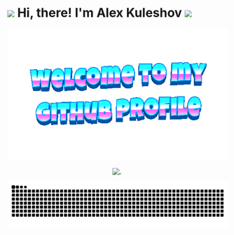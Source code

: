<h1 align="left"> 
<img src="https://github.com/blackcater/blackcater/raw/main/images/Hi.gif" height="32"/>
Hi, there! I'm Alex Kuleshov
<img src="https://emojis.slackmojis.com/emojis/images/1588315024/8823/hyperkitty.gif?1588315024" width="30" /></h1>

<div align="center">
  <img height="300" width="600" src="https://github.com/AlexxxeyKuleshov/AlexxxeyKuleshov/blob/main/images/welcome-header.gif?raw=true"  />
</div>

<p align="center">
<a href="https://github.com/AlexxxeyKuleshov/AlexxxeyKuleshov">
<img width='49%' align="center"src="https://github-readme-stats.vercel.app/api/pin/?username=whaleOpop&repo=AneCodeHiH&border_color=02D892&bg_color=0D1117&title_color=C9D1D9&text_color=8B949E&icon_color=02D892" />
</a>
<span>&nbsp;</span>
</p>

<picture>
  <source media="(prefers-color-scheme: dark)" srcset="https://raw.githubusercontent.com/AlexxxeyKuleshov/AlexxxeyKuleshov/output/github-contribution-grid-snake-dark.svg">
  <source media="(prefers-color-scheme: light)" srcset="https://raw.githubusercontent.com/AlexxxeyKuleshov/AlexxxeyKuleshov/output/github-contribution-grid-snake.svg">
  <img alt="github contribution grid snake animation" src="https://raw.githubusercontent.com/AlexxxeyKuleshov/AlexxxeyKuleshov/output/github-contribution-grid-snake.svg">
</picture>

